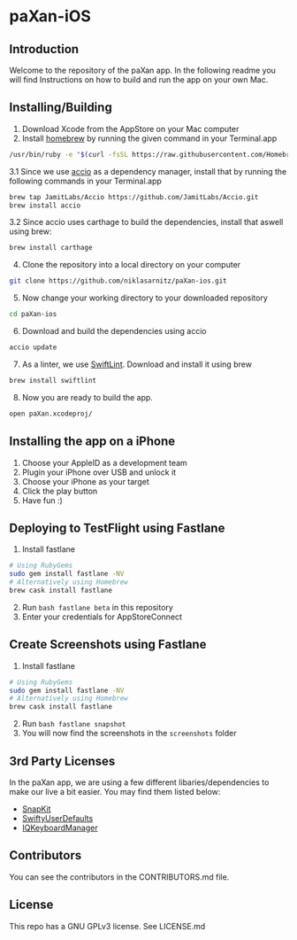 # paXan-iOS
## Introduction
Welcome to the repository of the paXan app.
In the following readme you will find Instructions on how to build and run the app on your own Mac.

## Installing/Building
1. Download Xcode from the AppStore on your Mac computer
2. Install [homebrew](https://brew.sh) by running the given command in your Terminal.app
```bash
/usr/bin/ruby -e "$(curl -fsSL https://raw.githubusercontent.com/Homebrew/install/master/install)"
```
3.1 Since we use [accio](https://github.com/JamitLabs/Accio) as a dependency manager, install that by running the following commands in your Terminal.app
```bash
brew tap JamitLabs/Accio https://github.com/JamitLabs/Accio.git
brew install accio
```
3.2 Since accio uses carthage to build the dependencies, install that aswell using brew:
```bash
brew install carthage
```
4. Clone the repository into a local directory on your computer
```bash
git clone https://github.com/niklasarnitz/paXan-ios.git
```
5. Now change your working directory to your downloaded repository
```bash
cd paXan-ios
```
6. Download and build the dependencies using accio
```bash
accio update
```
7. As a linter, we use [SwiftLint](https://github.com/realm/SwiftLint). Download and install it using brew
```bash
brew install swiftlint
```
8. Now you are ready to build the app.
```bash
open paXan.xcodeproj/
```
## Installing the app on a iPhone
1. Choose your AppleID as a development team
2. Plugin your iPhone over USB and unlock it
3. Choose your iPhone as your target
4. Click the play button
5. Have fun :)

## Deploying to TestFlight using Fastlane
1. Install fastlane
```bash
# Using RubyGems
sudo gem install fastlane -NV
# Alternatively using Homebrew
brew cask install fastlane
```
2. Run ```bash fastlane beta``` in this repository
3. Enter your credentials for AppStoreConnect

## Create Screenshots using Fastlane
1. Install fastlane
```bash
# Using RubyGems
sudo gem install fastlane -NV
# Alternatively using Homebrew
brew cask install fastlane
```
2. Run ```bash fastlane snapshot```
3. You will now find the screenshots in the ```screenshots``` folder

## 3rd Party Licenses
In the paXan app, we are using a few different libaries/dependencies to make our live a bit easier. You may find them listed below:
- [SnapKit](https://github.com:SnapKit/SnapKit)
- [SwiftyUserDefaults](https://github.com:sunshinejr/SwiftyUserDefaults)
- [IQKeyboardManager](https://github.com:hackiftekhar/IQKeyboardManager)

## Contributors
You can see the contributors in the CONTRIBUTORS.md file.

## License
This repo has a GNU GPLv3 license. See LICENSE.md

